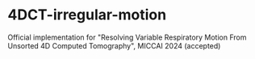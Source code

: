 # 4DCT-irregular-motion
Official implementation for "Resolving Variable Respiratory Motion From Unsorted 4D Computed Tomography", MICCAI 2024 (accepted)
